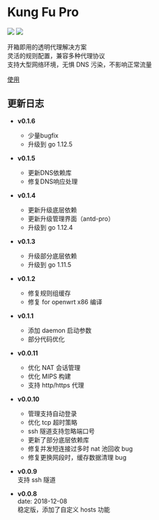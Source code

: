 # Kung Fu Pro 

[![](https://img.shields.io/github/tag-date/kungfu-pro/kungfu-pro-issues.svg?style=for-the-badge)](https://github.com/kungfu-pro/kungfu-pro-issues/releases)
[![](https://img.shields.io/github/downloads/kungfu-pro/kungfu-pro-issues/total.svg?style=for-the-badge)](https://github.com/kungfu-pro/kungfu-pro-issues/releases)

开箱即用的透明代理解决方案 <br>
灵活的规则配置，兼容多种代理协议 <br>
支持大型网络环境，无惧 DNS 污染，不影响正常流量 <br>

[使用](https://kungfu-pro.github.io/doc/#/?id=%E6%A1%88%E4%BE%8B%E4%BD%BF%E7%94%A8)

## 更新日志
* **v0.1.6** <br>
  * 少量bugfix
  * 升级到 go 1.12.5

* **v0.1.5** <br>
  * 更新DNS依赖库
  * 修复DNS响应处理

* **v0.1.4** <br>
  * 更新升级底层依赖
  * 更新升级管理界面（antd-pro）
  * 升级到 go 1.12.4

* **v0.1.3** <br>
  * 升级部分底层依赖
  * 升级到 go 1.11.5

* **v0.1.2** <br>
  * 修复规则组缓存
  * 修复 for openwrt x86 编译

* **v0.1.1** <br>
  * 添加 daemon 启动参数
  * 部分代码优化

* **v0.0.11** <br>
  * 优化 NAT 会话管理
  * 优化 MIPS 构建
  * 支持 http/https 代理

* **v0.0.10** <br>
  * 管理支持自动登录
  * 优化 tcp 超时策略
  * ssh 隧道支持忽略端口号
  * 更新了部分底层依赖库
  * 修复并发短连接过多时 nat 池回收 bug
  * 修复更换网段时，缓存数据清理 bug

* **v0.0.9** <br>
  支持 ssh 隧道

* **v0.0.8** <br>
  date: 2018-12-08 <br>
  稳定版，添加了自定义 hosts 功能
